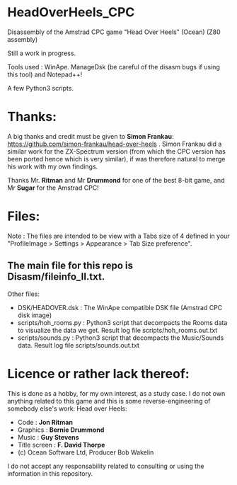 # HeadOverHeels_CPC
Disassembly of the Amstrad CPC game "Head Over Heels" (Ocean)
(Z80 assembly)

Still a work in progress.

Tools used : WinApe. ManageDsk (be careful of the disasm bugs if using this tool) and Notepad++!

A few Python3 scripts.

Thanks:
=======

A big thanks and credit must be given to **Simon Frankau**:
    https://github.com/simon-frankau/head-over-heels .
Simon Frankau did a similar work for the ZX-Spectrum version (from which the CPC version has been ported hence which is very similar), if was therefore natural to merge his work with my own findings.

Thanks Mr. **Ritman** and Mr **Drummond** for one of the best 8-bit game, and Mr **Sugar** for the Amstrad CPC!

Files:
======

Note : The files are intended to be view with a Tabs size of 4 defined in your "ProfileImage > Settings > Appearance > Tab Size preference".

**The main file for this repo is Disasm/fileinfo_II.txt.**
-------------------------------------------------------
Other files:
* DSK/HEADOVER.dsk : The WinApe compatible DSK file (Amstrad CPC disk image)
* scripts/hoh_rooms.py : Python3 script that decompacts the Rooms data to visualize the data we get. Result log file scripts/hoh_rooms.out.txt
* scripts/sounds.py : Python3 script that decompacts the Music/Sounds data. Result log file scripts/sounds.out.txt

Licence or rather lack thereof:
===============================

This is done as a hobby, for my own interest, as a study case.
I do not own anything related to this game and this is some reverse-engineering of somebody else's work:
Head over Heels: 
* Code : **Jon Ritman**
* Graphics : **Bernie Drummond**
* Music : **Guy Stevens**
* Title screen : **F. David Thorpe**
* (c) Ocean Software Ltd, Producer Bob Wakelin

I do not accept any responsability related to consulting or using the information in this repository.
